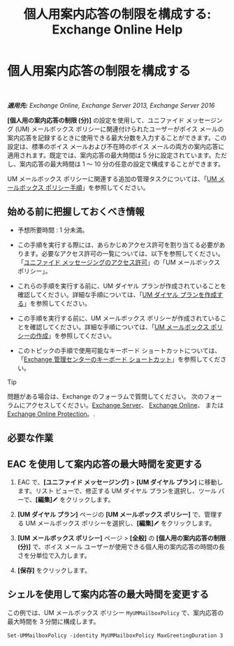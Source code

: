 ﻿---
title: '個人用案内応答の制限を構成する: Exchange Online Help'
TOCTitle: 個人用案内応答の制限を構成する
ms:assetid: d400f250-0f55-45f5-9918-5f1d7819fbdf
ms:mtpsurl: https://technet.microsoft.com/ja-jp/library/Bb201731(v=EXCHG.150)
ms:contentKeyID: 50555881
ms.date: 05/22/2018
mtps_version: v=EXCHG.150
ms.translationtype: HT
---

# 個人用案内応答の制限を構成する

 

_**適用先:** Exchange Online, Exchange Server 2013, Exchange Server 2016_

**\[個人用の案内応答の制限 (分)\]** の設定を使用して、ユニファイド メッセージング (UM) メールボックス ポリシーに関連付けられたユーザーがボイス メールの案内応答を記録するときに使用できる最大分数を入力することができます。この設定は、標準のボイス メールおよび不在時のボイス メールの両方の案内応答に適用されます。既定では、案内応答の最大時間は 5 分に設定されています。ただし、案内応答の最大時間は 1 ～ 10 分の任意の設定で構成することができます。

UM メールボックス ポリシーに関連する追加の管理タスクについては、「[UM メールボックス ポリシー手順](um-mailbox-policy-procedures-exchange-2013-help.md)」を参照してください。

## 始める前に把握しておくべき情報

  - 予想所要時間 : 1 分未満。

  - この手順を実行する際には、あらかじめアクセス許可を割り当てる必要があります。必要なアクセス許可の一覧については、以下を参照してください。「[ユニファイド メッセージングのアクセス許可](unified-messaging-permissions-exchange-2013-help.md)」の「UM メールボックス ポリシー」。

  - これらの手順を実行する前に、UM ダイヤル プランが作成されていることを確認してください。詳細な手順については、「[UM ダイヤル プランを作成する](create-a-um-dial-plan-exchange-2013-help.md)」を参照してください。

  - この手順を実行する前に、UM メールボックス ポリシーが作成されていることを確認してください。詳細な手順については、「[UM メールボックス ポリシーの作成](create-a-um-mailbox-policy-exchange-2013-help.md)」を参照してください。

  - このトピックの手順で使用可能なキーボード ショートカットについては、「[Exchange 管理センターのキーボード ショートカット](keyboard-shortcuts-in-the-exchange-admin-center-exchange-online-protection-help.md)」を参照してください。


> [!TIP]
> 問題がある場合は、Exchange のフォーラムで質問してください。 次のフォーラムにアクセスしてください。<A href="https://go.microsoft.com/fwlink/p/?linkid=60612">Exchange Server</A>、 <A href="https://go.microsoft.com/fwlink/p/?linkid=267542">Exchange Online</A>、 または <A href="https://go.microsoft.com/fwlink/p/?linkid=285351">Exchange Online Protection</A>。.



## 必要な作業

## EAC を使用して案内応答の最大時間を変更する

1.  EAC で、**\[ユニファイド メッセージング\]** \> **\[UM ダイヤル プラン\]** に移動します。リスト ビューで、修正する UM ダイヤル プランを選択し、ツール バーで、**\[編集\]**![編集アイコン](images/Bb124582.6f53ccb2-1f13-4c02-bea0-30690e6ea71d(EXCHG.150).gif "編集アイコン") をクリックします。

2.  **\[UM ダイヤル プラン\]** ページの **\[UM メールボックス ポリシー\]** で、管理する UM メールボックス ポリシーを選択し、**\[編集\]**![編集アイコン](images/Bb124582.6f53ccb2-1f13-4c02-bea0-30690e6ea71d(EXCHG.150).gif "編集アイコン") をクリックします。

3.  **\[UM メールボックス ポリシー\]** ページ \> **\[全般\]** の **\[個人用の案内応答の制限 (分)\]** で、ボイス メール ユーザーが使用できる個人用の案内応答の時間の長さを分単位で入力します。

4.  **\[保存\]** をクリックします。

## シェルを使用して案内応答の最大時間を変更する

この例では、UM メールボックス ポリシー `MyUMMailboxPolicy` で、案内応答の最大時間を 3 分間に構成します。

    Set-UMMailboxPolicy -identity MyUMMailboxPolicy MaxGreetingDuration 3

